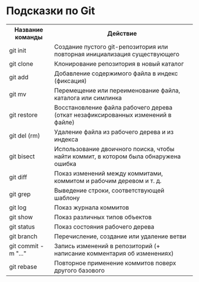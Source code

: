 # Подсказки по Git

<table>
    <tr>
        <th>Название команды</th>
        <th>Действие</th>
    </tr>
    <tr>
        <td>git init</td>
        <td>Создание пустого git-репозитория или повторная инициализация существующего</td>
    </tr>
    <tr>
        <td>git clone</td>
        <td>Клонирование репозитория в новый каталог</td>
    </tr>
    <tr>
        <td>git add</td>
        <td>Добавление содержимого файла в индекс (фиксация)</td>
    </tr>
    <tr> 
        <td>git mv</td>
        <td>Перемещение или переименование файла, каталога или симлинка</td>
    </tr>
    <tr> 
        <td>git restore</td>
        <td>Восстановление файла рабочего дерева (откат незафиксированных изменений в файле)</td>
    </tr>
     <tr> 
        <td>git del (rm)</td>
        <td>Удаление файла из рабочего дерева и из индекса</td>
    </tr>
    <tr> 
        <td>git bisect</td>
        <td>Использование двоичного поиска, чтобы найти коммит, в котором была обнаружена ошибка</td>
    </tr>
    <tr> 
        <td>git diff</td>
        <td>Показ изменений между коммитами, коммитом и рабочим деревом и т. д.</td>
    </tr>
    <tr> 
        <td>git grep</td>
        <td>Выведение строки, соответствующей шаблону</td>
    </tr>
    <tr> 
        <td>git log</td>
        <td>Показ журнала коммитов</td>
    </tr>
    <tr> 
        <td>git show</td>
        <td>Показ различных типов объектов</td>
    </tr>
    <tr> 
        <td>git status</td>
        <td>Показ состояния рабочего дерева</td>
    </tr>
    <tr> 
        <td>git branch</td>
        <td>Перечисление, создание или удаление ветви</td>
    </tr>
    <tr> 
        <td>git commit -m "..."</td>
        <td>Запись изменений в репозиторий (+ написание комментария об изменениях)</td>
    </tr>
     <tr> 
        <td>git rebase</td>
        <td>Повторное применение коммитов поверх другого базового</td>
    </tr>
</table>